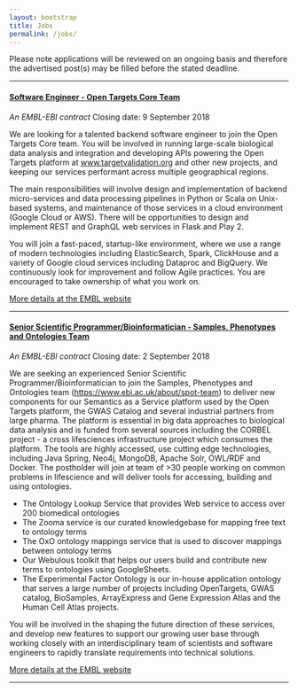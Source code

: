 ```yaml
---
layout: bootstrap
title: Jobs
permalink: /jobs/
---
```


Please note applications will be reviewed on an ongoing basis and therefore the advertised post(s) may be filled before the stated deadline. 


***
#### [Software Engineer - Open Targets Core Team](https://www.embl.de/jobs/searchjobs/index.php?ref=EBI_01279)
*An EMBL-EBI contract*
Closing date: 9 September 2018

We are looking for a talented backend software engineer to join the Open Targets Core team. You will be involved in running large-scale biological data analysis and integration and developing APIs powering the Open Targets platform at www.targetvalidation.org and other new projects, and keeping our services performant across multiple geographical regions.

The main responsibilities will involve design and implementation of backend micro-services and data processing pipelines in Python or Scala on Unix-based systems, and maintenance of those services in a cloud environment (Google Cloud or AWS). There will be opportunities to design and implement REST and GraphQL web services in Flask and Play 2.

You will join a fast-paced, startup-like environment, where we use a range of modern technologies including ElasticSearch, Spark, ClickHouse and a variety of Google cloud services including Dataproc and BigQuery. We continuously look for improvement and follow Agile practices. You are encouraged to take ownership of what you work on.

[More details at the EMBL website](https://www.embl.de/jobs/searchjobs/index.php?ref=EBI_01279)

***
#### [Senior Scientific Programmer/Bioinformatician - Samples, Phenotypes and Ontologies Team](https://www.embl.de/jobs/searchjobs/index.php?ref=EBI_01271)
*An EMBL-EBI contract*
Closing date: 2 September 2018

We are seeking an experienced Senior Scientific Programmer/Bioinformatician to join the Samples, Phenotypes and Ontologies team (https://www.ebi.ac.uk/about/spot-team) to deliver new components for our Semantics as a Service platform used by the Open Targets platform, the GWAS Catalog and several industrial partners from large pharma. The platform is essential in big data approaches to biological data analysis and is funded from several sources including the CORBEL project - a cross lifesciences infrastructure project which consumes the platform. The tools are highly accessed, use cutting edge technologies, including Java Spring, Neo4j, MongoDB, Apache Solr, OWL/RDF and Docker. The postholder will join at team of >30 people working on common problems in lifescience and will deliver tools for accessing, building and using ontologies.

* The Ontology Lookup Service that provides Web service to access over 200 biomedical ontologies
* The Zooma service is our curated knowledgebase for mapping free text to ontology terms
* The OxO ontology mappings service that is used to discover mappings between ontology terms
* Our Webulous toolkit that helps our users build and contribute new terms to ontologies using GoogleSheets.
* The Experimental Factor Ontology is our in-house application ontology that serves a large number of projects including OpenTargets, GWAS catalog, BioSamples, ArrayExpress and Gene Expression Atlas and the Human Cell Atlas projects.

You will be involved in the shaping the future direction of these services, and develop new features to support our growing user base through working closely with an interdisciplinary team of scientists and software engineers to rapidly translate requirements into technical solutions.

[More details at the EMBL website](https://www.embl.de/jobs/searchjobs/index.php?ref=EBI_01271)

***
